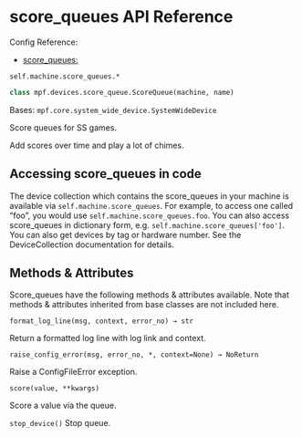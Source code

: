 # score_queues API Reference

Config Reference:

* [score_queues:](../../../config/score_queues.md)

`self.machine.score_queues.*`

``` python
class mpf.devices.score_queue.ScoreQueue(machine, name)
```

Bases: `mpf.core.system_wide_device.SystemWideDevice`

Score queues for SS games.

Add scores over time and play a lot of chimes.

## Accessing score_queues in code

The device collection which contains the score_queues in your machine is available via `self.machine.score_queues`. For example, to access one called “foo”, you would use `self.machine.score_queues.foo`. You can also access score_queues in dictionary form, e.g. `self.machine.score_queues['foo']`.  You can also get devices by tag or hardware number. See the DeviceCollection documentation for details.

## Methods & Attributes

Score_queues have the following methods & attributes available. Note that methods & attributes inherited from base classes are not included here.

`format_log_line(msg, context, error_no) → str`

Return a formatted log line with log link and context.

`raise_config_error(msg, error_no, *, context=None) → NoReturn`

Raise a ConfigFileError exception.

`score(value, **kwargs)`

Score a value via the queue.

`stop_device()`
Stop queue.
